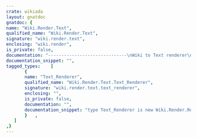 ```yaml
---
crate: wikiada
layout: gnatdoc
gnatdoc: {
name: "Wiki.Render.Text",
qualified_name: "Wiki.Render.Text",
signature: "wiki.render.text",
enclosing: "wiki.render",
is_private: false,
documentation: "------------------------------\nWiki to Text renderer\n------------------------------",
documentation_snippet: "",
tagged_types:    [
       {
       name: "Text_Renderer",
       qualified_name: "Wiki.Render.Text.Text_Renderer",
       signature: "wiki.render.text.text_renderer",
       enclosing: "",
       is_private: false,
       documentation: "",
       documentation_snippet: "type Text_Renderer is new Wiki.Render.Renderer with private;",
       }   ,
   ]
,}
---
```


